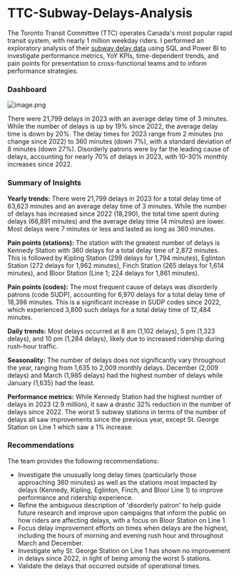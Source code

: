 # TTC-Subway-Delays-Analysis
The Toronto Transit Committee (TTC) operates Canada's most popular rapid transit system, with nearly 1 million weekday riders. I performed an exploratory analysis of their [subway delay data](https://open.toronto.ca/dataset/ttc-subway-delay-data/) using SQL and Power BI to investigate performance metrics, YoY KPIs, time-dependent trends, and pain points for presentation to cross-functional teams and to inform performance strategies.

### **Dashboard**

![image.png](https://prod-files-secure.s3.us-west-2.amazonaws.com/55deb0ad-8acd-4b62-88a5-1deae62b7138/4a5c7230-3d0f-4938-a262-a5d44528c11c/image.png)

There were 21,799 delays in 2023 with an average delay time of 3 minutes. While the number of delays is up by 19% since 2022, the average delay time is down by 20%. The delay times for 2023 range from 2 minutes (no change since 2022) to 360 minutes (down 7%), with a standard deviation of 8 minutes (down 27%). Disorderly patrons were by far the leading cause of delays, accounting for nearly 70% of delays in 2023, with 10-30% monthly increases since 2022.

### **Summary of Insights**

**Yearly trends:** There were 21,799 delays in 2023 for a total delay time of 63,623 minutes and an average delay time of 3 minutes. While the number of delays has increased since 2022 (18,290), the total time spent during delays (66,891 minutes) and the average delay time (4 minutes) are lower. Most delays were 7 minutes or less and lasted as long as 360 minutes.

**Pain points (stations):** The station with the greatest number of delays is Kennedy Station with 360 delays for a total delay time of 2,872 minutes. This is followed by Kipling Station (299 delays for 1,794 minutes), Eglinton Station (272 delays for 1,962 minutes), Finch Station (265 delays for 1,614 minutes), and Bloor Station (Line 1; 224 delays for 1,861 minutes).

**Pain points (codes):** The most frequent cause of delays was disorderly patrons (code SUDP), accounting for 6,970 delays for a total delay time of 18,398 minutes. This is a significant increase in SUDP codes since 2022, which experienced 3,800 such delays for a total delay time of 12,484 minutes.

**Daily trends:** Most delays occurred at 8 am (1,102 delays), 5 pm (1,323 delays), and 10 pm (1,284 delays), likely due to increased ridership during rush-hour traffic.

**Seasonality:** The number of delays does not significantly vary throughout the year, ranging from 1,635 to 2,009 monthly delays. December (2,009 delays) and March (1,985 delays) had the highest number of delays while January (1,635) had the least.

**Performance metrics:** While Kennedy Station had the highest number of delays in 2023 (2.9 million), it saw a drastic 32% reduction in the number of delays since 2022. The worst 5 subway stations in terms of the number of delays all saw improvements since the previous year, except St. George Station on Line 1 which saw a 1% increase.

### **Recommendations**

The team provides the following recommendations:

- Investigate the unusually long delay times (particularly those approaching 360 minutes) as well as the stations most impacted by delays (Kennedy, Kipling, Eglinton, Finch, and Bloor Line 1) to improve performance and ridership experience.
- Refine the ambiguous description of 'disorderly patron' to help guide future research and improve upon campaigns that inform the public on how riders are affecting delays, with a focus on Bloor Station on Line 1.
- Focus delay improvement efforts on times when delays are the highest, including the hours of morning and evening rush hour and throughout March and December.
- Investigate why St. George Station on Line 1 has shown no improvement in delays since 2022, in light of being among the worst 5 stations.
- Validate the delays that occurred outside of operational times.

